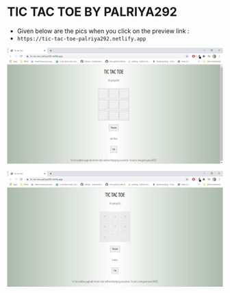 # TIC TAC TOE BY PALRIYA292

- Given below are the pics when you click on the preview link :
- `https://tic-tac-toe-palriya292.netlify.app`

![initial interface](initial.jpg)

![winner](x-wins.jpg)